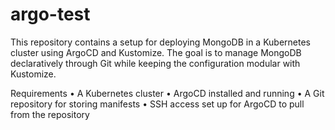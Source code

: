 # argo-test

This repository contains a setup for deploying MongoDB in a Kubernetes cluster using ArgoCD and Kustomize. The goal is to manage MongoDB declaratively through Git while keeping the configuration modular with Kustomize.


Requirements
	•	A Kubernetes cluster
	•	ArgoCD installed and running
	•	A Git repository for storing manifests
	•	SSH access set up for ArgoCD to pull from the repository

 
